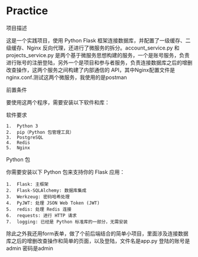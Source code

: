 # Practice
 项目描述

这是一个实践项目，使用 Python Flask 框架连接数据库，并配置了一级缓存、二级缓存、Nginx 反向代理，还进行了微服务的拆分。account_service.py 和 projects_service.py 是两个基于微服务思想构建的服务，一个是账号服务，负责进行账号的注册登陆，另外一个是项目和参与者服务，负责连接数据库之后的增删改查操作，这两个服务之间构建了内部通信的 API，其中Nginx配置文件是nginx.conf.测试这两个微服务，我使用的是postman

前置条件

要使用这两个程序，需要安装以下软件和库：

软件要求

	1.	Python 3
	2.	pip（Python 包管理工具）
	3.	PostgreSQL
	4.	Redis
	5.	Nginx

Python 包

你需要安装以下 Python 包来支持你的 Flask 应用：

	1.	Flask: 主框架
	2.	Flask-SQLAlchemy: 数据库集成
	3.	Werkzeug: 密码哈希处理
	4.	PyJWT: 处理 JSON Web Token (JWT)
	5.	redis: 处理 Redis 连接
	6.	requests: 进行 HTTP 请求
	7.	logging: 已经是 Python 标准库的一部分，无需安装

除此之外我还用form表单，做了个前后端结合的简单小项目，里面涉及连接数据库之后的增删改查操作和简单的页面，以及登陆，文件名是app.py
登陆的账号是admin
密码是admin